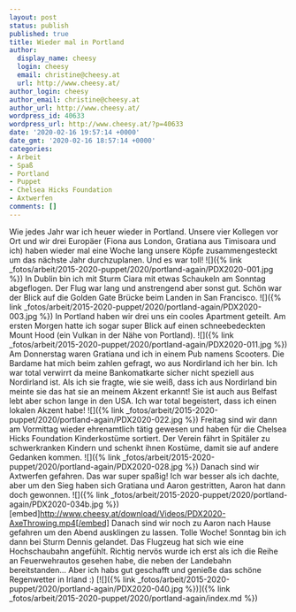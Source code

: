 ```yaml
---
layout: post
status: publish
published: true
title: Wieder mal in Portland
author:
  display_name: cheesy
  login: cheesy
  email: christine@cheesy.at
  url: http://www.cheesy.at/
author_login: cheesy
author_email: christine@cheesy.at
author_url: http://www.cheesy.at/
wordpress_id: 40633
wordpress_url: http://www.cheesy.at/?p=40633
date: '2020-02-16 19:57:14 +0000'
date_gmt: '2020-02-16 18:57:14 +0000'
categories:
- Arbeit
- Spaß
- Portland
- Puppet
- Chelsea Hicks Foundation
- Axtwerfen
comments: []
---
```

Wie jedes Jahr war ich heuer wieder in Portland. Unsere vier Kollegen vor Ort und wir drei Europäer (Fiona aus London, Gratiana aus Timisoara und ich) haben wieder mal eine Woche lang unsere Köpfe zusammengesteckt um das nächste Jahr durchzuplanen. Und es war toll!
![]({% link _fotos/arbeit/2015-2020-puppet/2020/portland-again/PDX2020-001.jpg %})
In Dublin bin ich mit Sturm Ciara mit etwas Schaukeln am Sonntag abgeflogen. Der Flug war lang und anstrengend aber sonst gut. Schön war der Blick auf die Golden Gate Brücke beim Landen in San Francisco.
![]({% link _fotos/arbeit/2015-2020-puppet/2020/portland-again/PDX2020-003.jpg %})
In Portland haben wir drei uns ein cooles Apartment geteilt. Am ersten Morgen hatte ich sogar super Blick auf einen schneebedeckten Mount Hood (ein Vulkan in der Nähe von Portland).
![]({% link _fotos/arbeit/2015-2020-puppet/2020/portland-again/PDX2020-011.jpg %})
Am Donnerstag waren Gratiana und ich in einem Pub namens Scooters. Die Bardame hat mich beim zahlen gefragt, wo aus Nordirland ich her bin. Ich war total verwirrt da meine Bankomatkarte sicher nicht speziell aus Nordirland ist. Als ich sie fragte, wie sie weiß, dass ich aus Nordirland bin meinte sie das hat sie an meinem Akzent erkannt! Sie ist auch aus Belfast lebt aber schon lange in den USA. Ich war total begeistert, dass ich einen lokalen Akzent habe!
![]({% link _fotos/arbeit/2015-2020-puppet/2020/portland-again/PDX2020-022.jpg %})
Freitag sind wir dann am Vormittag wieder ehrenamtlich tätig gewesen und haben für die Chelsea Hicks Foundation Kinderkostüme sortiert. Der Verein fährt in Spitäler zu schwerkranken Kindern und schenkt ihnen Kostüme, damit sie auf andere Gedanken kommen.
![]({% link _fotos/arbeit/2015-2020-puppet/2020/portland-again/PDX2020-028.jpg %})
Danach sind wir Axtwerfen gefahren. Das war super spaßig! Ich war besser als ich dachte, aber um den Sieg haben sich Gratiana und Aaron gestritten, Aaron hat dann doch gewonnen.
![]({% link _fotos/arbeit/2015-2020-puppet/2020/portland-again/PDX2020-034b.jpg %})
[embed]http://www.cheesy.at/download/Videos/PDX2020-AxeThrowing.mp4[/embed]
Danach sind wir noch zu Aaron nach Hause gefahren um den Abend ausklingen zu lassen. Tolle Woche!
Sonntag bin ich dann bei Sturm Dennis gelandet. Das Flugzeug hat sich wie eine Hochschaubahn angefühlt. Richtig nervös wurde ich erst als ich die Reihe an Feuerwehrautos gesehen habe, die neben der Landebahn bereitstanden...
Aber ich habs gut geschafft und genieße das schöne Regenwetter in Irland :)
[![]({% link _fotos/arbeit/2015-2020-puppet/2020/portland-again/PDX2020-040.jpg %})]({% link _fotos/arbeit/2015-2020-puppet/2020/portland-again/index.md %})
